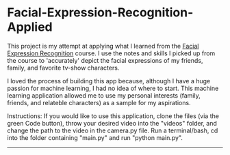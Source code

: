 # Facial-Expression-Recognition-Applied
This project is my attempt at applying what I learned from the [Facial Expression Recognition](https://www.coursera.org/learn/facial-expression-recognition-keras/home/welcome) course. I use the notes and skills I picked up from the course to 'accurately' depict the facial expressions of my friends, family, and favorite tv-show characters. 

I loved the process of building this app because, although I have a huge passion for machine learning, I had no idea of where to start. This machine learning application allowed me to use my personal interests (family, friends, and relateble characters) as a sample for my aspirations. 

Instructions: If you would like to use this application, clone the files (via the green Code button), throw your desired video into the "videos" folder, and change the path to the video in the camera.py file. Run a terminal/bash, cd into the folder containing "main.py" and run "python main.py".

<hr>
